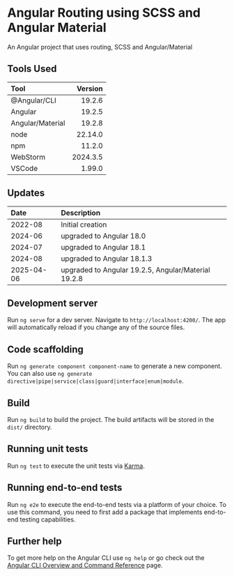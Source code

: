 # Angular Routing using SCSS and Angular Material
An Angular project that uses routing, SCSS and Angular/Material

## Tools Used

| Tool             |  Version |
|:-----------------|---------:|
| @Angular/CLI     |   19.2.6 |
| Angular          |   19.2.5 |
| Angular/Material |   19.2.8 |
| node             |  22.14.0 |
| npm              |   11.2.0 |
| WebStorm         | 2024.3.5 |
| VSCode           |   1.99.0 |

## Updates

| Date       | Description                                         |
|:-----------|:----------------------------------------------------|
| 2022-08    | Initial creation                                    |
| 2024-06    | upgraded to Angular 18.0                            |
| 2024-07    | upgraded to Angular 18.1                            |
| 2024-08    | upgraded to Angular 18.1.3                          |
| 2025-04-06 | upgraded to Angular 19.2.5, Angular/Material 19.2.8 |


## Development server

Run `ng serve` for a dev server. Navigate to `http://localhost:4200/`. The app will automatically reload if you change any of the source files.

## Code scaffolding

Run `ng generate component component-name` to generate a new component. You can also use `ng generate directive|pipe|service|class|guard|interface|enum|module`.

## Build

Run `ng build` to build the project. The build artifacts will be stored in the `dist/` directory.

## Running unit tests

Run `ng test` to execute the unit tests via [Karma](https://karma-runner.github.io).

## Running end-to-end tests

Run `ng e2e` to execute the end-to-end tests via a platform of your choice. To use this command, you need to first add a package that implements end-to-end testing capabilities.

## Further help

To get more help on the Angular CLI use `ng help` or go check out the [Angular CLI Overview and Command Reference](https://angular.io/cli) page.
